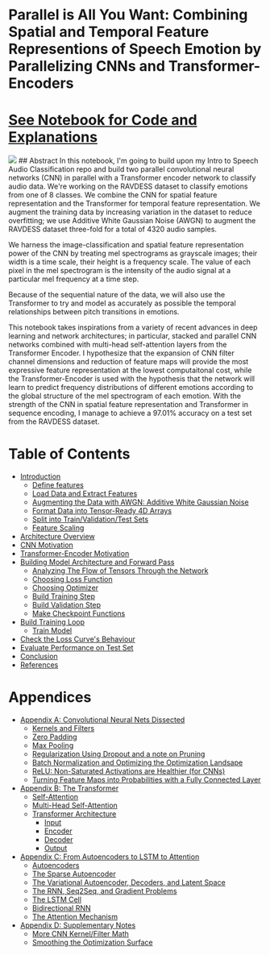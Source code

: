 
# Parallel is All You Want: Combining Spatial and Temporal Feature Representions of Speech Emotion by Parallelizing CNNs and Transformer-Encoders
# [See Notebook for Code and Explanations](https://nbviewer.jupyter.org/github/IliaZenkov/transformer_cnn_parallel_audio_classification/blob/main/parallel_is_all_you_want1.ipynb)

<img src="img/cnn-transformer-final.png">
## Abstract
In this notebook, I'm going to build upon my Intro to Speech Audio Classification repo and build two parallel convolutional neural networks (CNN) in parallel with a Transformer encoder network to classify audio data. We're working on the RAVDESS dataset to classify emotions from one of 8 classes. We combine the CNN for spatial feature representation and the Transformer for temporal feature representation. We augment the training data by increasing variation in the dataset to reduce overfitting; we use Additive White Gaussian Noise (AWGN) to augment the RAVDESS dataset three-fold for a total of 4320 audio samples.

We harness the image-classification and spatial feature representation power of the CNN by treating mel spectrograms as grayscale images; their width is a time scale, their height is a frequency scale. The value of each pixel in the mel spectrogram is the intensity of the audio signal at a particular mel frequency at a time step.

Because of the sequential nature of the data, we will also use the Transformer to try and model as accurately as possible the temporal relationships between pitch transitions in emotions.

This notebook takes inspirations from a variety of recent advances in deep learning and network architectures; in particular, stacked and parallel CNN networks combined with multi-head self-attention layers from the Transformer Encoder. I hypothesize that the expansion of CNN filter channel dimensions and reduction of feature maps will provide the most expressive feature representation at the lowest computaitonal cost, while the Transformer-Encoder is used with the hypothesis that the network will learn to predict frequency distributions of different emotions according to the global structure of the mel spectrogram of each emotion. With the strength of the CNN in spatial feature representation and Transformer in sequence encoding, I manage to achieve a 97.01% accuracy on a test set from the RAVDESS dataset.

<!--TABLE OF CONTENTS-->
# Table of Contents
- [Introduction](#Introduction)
  - [Define features](#Define-features)
  - [Load Data and Extract Features](#Load-Data-and-Extract-Features)
  - [Augmenting the Data with AWGN: Additive White Gaussian Noise](#Augmenting-the-Data-with-AWGN:-Additive-White-Gaussian-Noise)
  - [Format Data into Tensor-Ready 4D Arrays](#Format-Data-into-Tensor-Ready-4D-Arrays)
  - [Split into Train/Validation/Test Sets](#Split-into-Train/Validation/Test-Sets)
  - [Feature Scaling](#Feature-Scaling)
- [Architecture Overview](#Architecture-Overview)
- [CNN Motivation](#CNN-Motivation)
- [Transformer-Encoder Motivation](#Transformer-Encoder-Motivation)
- [Building Model Architecture and Forward Pass](#Build-Model-Architecture-and-Define-Forward-Pass)
  - [Analyzing The Flow of Tensors Through the Network](#Analyzing-The-Flow-of-Tensors-Through-the-Network)
  - [Choosing Loss Function](#Define-Loss/Criterion)
  - [Choosing Optimizer](#Choose-Optimizer)
  - [Build Training Step](#Define-Training-Step)
  - [Build Validation Step](#Define-Validation-Step)
  - [Make Checkpoint Functions](#Make-Checkpoint-Functions)
- [Build Training Loop](#Build-Training-Loop)
  - [Train Model](#Train-It)
- [Check the Loss Curve's Behaviour](#Check-the-Loss-Curve's-Behaviour)
- [Evaluate Performance on Test Set](#Evaluate-Performance-on-Test-Set)
- [Conclusion](#Conclusion)
- [References](#References)

# Appendices
- [Appendix A: Convolutional Neural Nets Dissected](#Appendix-A:-Convolutional-Neural-Nets-Dissected)
  - [Kernels and Filters](#Kernels-and-Filters)
  - [Zero Padding](#Zero-Padding)
  - [Max Pooling](#Max-Pooling)
  - [Regularization Using Dropout and a note on Pruning](#Regularization-Using-Dropout-and-a-note-on-Pruning)
  - [Batch Normalization and Optimizing the Optimization Landsape](#Batch-Normalization-and-Optimizing-the-Optimization-Landsape)
  - [ReLU: Non-Saturated Activations are Healthier (for CNNs)](#ReLU:-Non-Saturated-Activations-are-Healthier-[for-CNNs])
  - [Turning Feature Maps into Probabilities with a Fully Connected Layer](#Turning-Feature-Maps-into-Probabilities-with-a-Fully-Connected-Layer)
- [Appendix B: The Transformer](#Appendix-B:-The-Transformer)
    - [Self-Attention](#Self-Attention)
    - [Multi-Head Self-Attention](#Multi-Head-Self-Attention)
    - [Transformer Architecture](#Transformer-Architecture)
        - [Input](#Input)
        - [Encoder](#Encoder)
        - [Decoder](#Decoder)
        - [Output](#Output)
- [Appendix C: From Autoencoders to LSTM to Attention](#Appendix-C:-From-Autoencoders-to-Attention)
  - [Autoencoders](#Autoencoders)
  - [The Sparse Autoencoder](#The-Sparse-Autoencoder)
  - [The Variational Autoencoder, Decoders, and Latent Space](#The-Variational-Autoencoder,-Decoders,-and-Latent-Space)
  - [The RNN, Seq2Seq, and Gradient Problems](#The-RNN,-Seq2Seq,-and-Gradient-Problems)
  - [The LSTM Cell](#The-LSTM-Cell)
  - [Bidirectional RNN](#Bidirectional-RNN)
  - [The Attention Mechanism](#The-Attention-Mechanism)
- [Appendix D: Supplementary Notes](#Appendix-D:-Supplementary-Notes)
  - [More CNN Kernel/Filter Math](#More-CNN-Kernel/Filter-Math)
  - [Smoothing the Optimization Surface](#Smoothing-the-Optimization-Surface)
